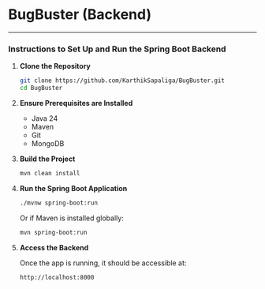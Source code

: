 # BugBuster (Backend)

---

### Instructions to Set Up and Run the Spring Boot Backend

1. **Clone the Repository**

    ```bash
    git clone https://github.com/KarthikSapaliga/BugBuster.git
    cd BugBuster
    ```

2. **Ensure Prerequisites are Installed**

    - Java 24
    - Maven
    - Git
    - MongoDB

3. **Build the Project**

    ```bash
    mvn clean install
    ```

4. **Run the Spring Boot Application**

    ```bash
    ./mvnw spring-boot:run
    ```

    Or if Maven is installed globally:

    ```bash
    mvn spring-boot:run
    ```

5. **Access the Backend**

    Once the app is running, it should be accessible at:

    ```
    http://localhost:8000
    ```
